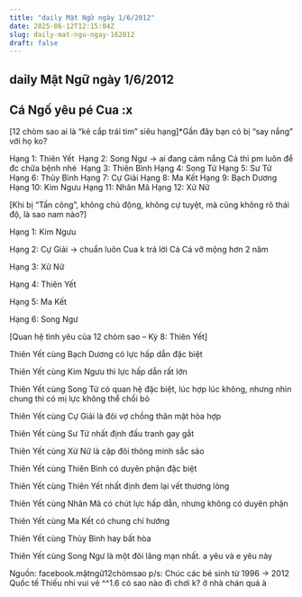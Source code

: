 ```yaml
---
title: "daily Mật Ngữ ngày 1/6/2012"
date: 2025-06-12T12:15:04Z
slug: daily-mat-ngu-ngay-162012
draft: false
---
```


## daily Mật Ngữ ngày 1/6/2012

## Cá Ngố yêu pé Cua :x

[12 chòm sao ai là “kẻ cắp trái tim” siêu hạng]​*Gần đây bạn có bị “say nắng” với họ ko?​ 

 
Hạng 1: Thiên Yết ​ 
Hạng 2: Song Ngư -> ai đang cảm nắng Cá thì pm luôn để đc chữa bệnh nhé ​ ​Hạng 3: Thiên Bình​ ​Hạng 4: Song Tử​ ​Hạng 5: Sư Tử​ ​Hạng 6: Thủy Bình​ ​Hạng 7: Cự Giải​ ​Hạng 8: Ma Kết​ ​Hạng 9: Bạch Dương​ ​Hạng 10: Kim Ngưu​ ​Hạng 11: Nhân Mã​ ​Hạng 12: Xử Nữ​ 
 
 
[Khi bị “Tấn công”, không chủ động, không cự tuyệt, mà cũng không rõ thái độ, là sao nam nào?]
 

 
 Hạng 1: Kim Ngưu
 
 Hạng 2: Cự Giải -> chuẩn luôn  Cua k trả lời Cá  Cá vỡ mộng hơn 2 năm 
 
 Hạng 3: Xử Nữ
 
Hạng 4: Thiên Yết
 
Hạng 5: Ma Kết
 
Hạng 6: Song Ngư
 
 
 
[Quan hệ tình yêu của 12 chòm sao – Kỳ 8: Thiên Yết]
 

 
 Thiên Yết cùng Bạch Dương có lực hấp dẫn đặc biệt
 
 Thiên Yết cùng Kim Ngưu thì lực hấp dẫn rất lớn
 
 Thiên Yết cùng Song Tử có quan hệ đặc biệt, lúc hợp lúc không, nhưng nhìn chung thì có mị lực không thể chối bỏ
 
Thiên Yết cùng Cự Giải là đôi vợ chồng thân mật hòa hợp
 
Thiên Yết cùng Sư Tử nhất định đấu tranh gay gắt
 
Thiên Yết cùng Xử Nữ là cặp đôi thông minh sắc sảo
 
Thiên Yết cùng Thiên Bình có duyên phận đặc biệt
 
Thiên Yết cùng Thiên Yết nhất định đem lại vết thương lòng
 
Thiên Yết cùng Nhân Mã có chút lực hấp dẫn, nhưng không có duyên phận
 
Thiên Yết cùng Ma Kết có chung chí hướng
 
Thiên Yết cùng Thủy Bình hay bất hòa
 
Thiên Yết cùng Song Ngư là một đôi lãng mạn nhất.
a yêu và e yêu này 
 
Nguồn: facebook.mậtngữ12chòmsao​ 
p/s: Chúc các bé sinh từ 1996 -> 2012 Quốc tế Thiếu nhi vui vẻ ^^​1.6 có sao nào đi chơi k? ở nhà chán quá à ​ ​